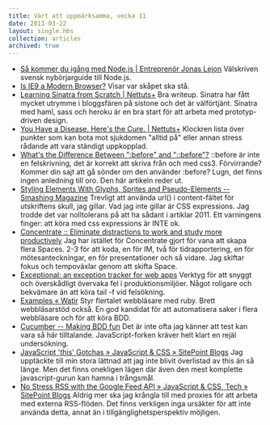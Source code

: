 ```yaml
---
title: Värt att uppmärksamma, vecka 11
date: 2011-03-22
layout: single.hbs
collection: articles
archived: true
---
```

-   [Så kommer du igång med Node.js \| Entreprenör Jonas
    Lejon](http://utvbloggen.se/sa-kommer-du-igang-med-node-js/#comment-2444)
    Välskriven svensk nybörjarguide till Node.js.
-   [Is IE9 a Modern Browser?](http://isie9amodernbrowser.com/) Visar
    var skåpet ska stå.
-   [Learning Sinatra from Scratch \|
    Nettuts+](http://net.tutsplus.com/tutorials/ruby/singing-with-sinatra/?utm_source=feedburner&utm_medium=feed&utm_campaign=Feed%3A+nettuts+%28Nettuts%2B%29)
    Bra writeup. Sinatra har fått mycket utrymme i bloggsfären på
    sistone och det är välförtjänt. Sinatra med haml, sass och heroku är
    en bra start för att arbeta med prototyp-driven design.
-   [You Have a Disease. Here's the Cure. \|
    Nettuts+](http://net.tutsplus.com/articles/general/you-have-a-disease-heres-the-cure/?utm_source=feedburner&utm_medium=feed&utm_campaign=Feed%3A+nettuts+%28Nettuts%2B%29)
    Klockren lista över punkter som kan bota mot sjukdomen "alltid på"
    eller annan stress rådande att vara ständigt uppkopplad.
-   [What's the Difference Between ":before" and
    "::before"?](http://www.impressivewebs.com/before-after-css3/)
    ::before är inte en felskrivning, det är korrekt att skriva från och
    med css3. Förvirrande? Kommer din sajt att gå sönder om den använder
    :before? Lugn, det finns ingen anledning till oro. Den här artikeln
    reder ut.
-   [Styling Elements With Glyphs, Sprites and Pseudo-Elements --
    Smashing
    Magazine](http://www.smashingmagazine.com/2011/03/19/styling-elements-with-glyphs-sprites-and-pseudo-elements/)
    Trevligt att använda url() i content-fältet för utskriftens skull,
    jag gillar. Vad jag inte gillar är CSS expressions. Jag trodde det
    var nolltolerans på att ha sådant i artiklar 2011. Ett varningens
    finger: att köra med css expressions är INTE ok.
-   [Concentrate :: Eliminate distractions to work and study more
    productively](http://getconcentrating.com/) Jag har istället för
    Concentrate gjort för vana att skapa flera Spaces. 2-3 för att koda,
    en för IM, två för tidrapportering, en för mötesanteckningar, en för
    presentationer och så vidare. Jag skiftar fokus och tempoväxlar
    genom att skifta Space.
-   [Exceptional: an exception tracker for web
    apps](http://www.getexceptional.com/) Verktyg för att snyggt och
    överskådligt övervaka fel i produktionsmiljöer. Något roligare och
    bekvämare än att köra tail -f vid felsökning.
-   [Examples « Watir](http://watir.com/examples/) Styr flertalet
    webbläsare med ruby. Brett webbläsarstöd också. En god kandidat för
    att automatisera saker i flera webbläsare och för att köra BDD.
-   [Cucumber -- Making BDD fun](http://cukes.info/) Det är inte ofta
    jag känner att test kan vara så här tilltalande. JavaScript-forken
    kräver helt klart en rejäl undersökning.
-   [JavaScript 'this' Gotchas » JavaScript & CSS » SitePoint
    Blogs](http://blogs.sitepoint.com/javascript-this-gotchas/) Jag
    upptäckte till min stora lättnad att jag inte blivit överlistad av
    this än så länge. Men det finns onekligen lägen där även den mest
    komplette javascript-gurun kan hamna i trångsmål.
-   [No Stress RSS with the Google Feed API » JavaScript & CSS, Tech »
    SitePoint
    Blogs](http://blogs.sitepoint.com/no-stress-rss-with-the-google-feed-api/)
    Aldrig mer ska jag krångla till med proxies för att arbeta med
    externa RSS-flöden. Det finns verkligen inga ursäkter för att inte
    använda detta, annat än i tillgänglighetsperspektiv möjligen.